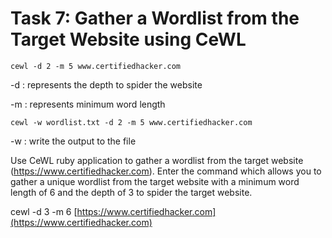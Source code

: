 # Task 7: Gather a Wordlist from the Target Website using CeWL

```
cewl -d 2 -m 5 www.certifiedhacker.com
```

\-d : represents the depth to spider the website

\-m : represents minimum word length

```
cewl -w wordlist.txt -d 2 -m 5 www.certifiedhacker.com
```

\-w : write the output to the file



Use CeWL ruby application to gather a wordlist from the target website (https://www.certifiedhacker.com). Enter the command which allows you to gather a unique wordlist from the target website with a minimum word length of 6 and the depth of 3 to spider the target website.

cewl -d 3 -m 6 [https://www.certifiedhacker.com](https://www.certifiedhacker.com)



